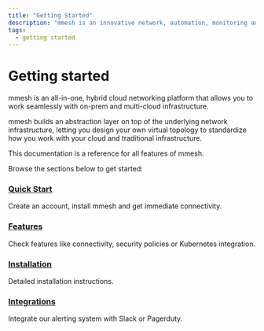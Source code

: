 ```yaml
---
title: "Getting Started"
description: "mmesh is an innovative network, automation, monitoring and management platform that lets you integrate your on-prem and multi-cloud environments in minutes."
tags:
  - getting started
---
```


# Getting started

mmesh is an all-in-one, hybrid cloud networking platform that allows you to work seamlessly with on-prem and multi-cloud infrastructure.

mmesh builds an abstraction layer on top of the underlying network infrastructure, letting you design your own virtual topology to standardize how you work with your cloud and traditional infrastructure.

This documentation is a reference for all features of mmesh.

Browse the sections below to get started:

### [Quick Start](quickstart.md)

Create an account, install mmesh and get immediate connectivity.

### [Features](features.md)

Check features like connectivity, security policies or Kubernetes integration.

### [Installation](../installation/index.md)

Detailed installation instructions.

### [Integrations](integrations.md)

Integrate our alerting system with Slack or Pagerduty.

